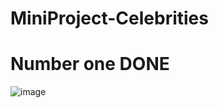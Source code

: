 # MiniProject-Celebrities
# Number one DONE
![image](https://user-images.githubusercontent.com/39549382/188420207-bb3e4ca2-dfcf-42ee-ac07-a673b48e643e.png)
